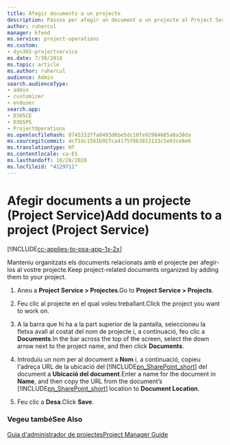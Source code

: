 ```yaml
---
title: Afegir documents a un projecte
description: Passos per afegir un document a un projecte al Project Service
author: ruhercul
manager: kfend
ms.service: project-operations
ms.custom:
- dyn365-projectservice
ms.date: 7/30/2018
ms.topic: article
ms.author: ruhercul
audience: Admin
search.audienceType:
- admin
- customizer
- enduser
search.app:
- D365CE
- D365PS
- ProjectOperations
ms.openlocfilehash: 07453337fa0493d6be5dc10fe92984685a0a38da
ms.sourcegitcommit: 4cf1dc1561b92fca4175f0b3813133c5e63ce8e6
ms.translationtype: HT
ms.contentlocale: ca-ES
ms.lasthandoff: 10/28/2020
ms.locfileid: "4129711"
---
```

# <a name="add-documents-to-a-project-project-service"></a><span data-ttu-id="49d64-103">Afegir documents a un projecte (Project Service)</span><span class="sxs-lookup"><span data-stu-id="49d64-103">Add documents to a project (Project Service)</span></span>

[!INCLUDE[cc-applies-to-psa-app-1x-2x](../includes/cc-applies-to-psa-app-1x-2x.md)]

<span data-ttu-id="49d64-104">Manteniu organitzats els documents relacionats amb el projecte per afegir-los al vostre projecte.</span><span class="sxs-lookup"><span data-stu-id="49d64-104">Keep project-related documents organized by adding them to your project.</span></span>  
  
1. <span data-ttu-id="49d64-105">Aneu a **Project Service > Projectes**.</span><span class="sxs-lookup"><span data-stu-id="49d64-105">Go to **Project Service > Projects**.</span></span>  
  
2. <span data-ttu-id="49d64-106">Feu clic al projecte en el qual voleu treballant.</span><span class="sxs-lookup"><span data-stu-id="49d64-106">Click the project you want to work on.</span></span>  
  
3. <span data-ttu-id="49d64-107">A la barra que hi ha a la part superior de la pantalla, seleccioneu la fletxa avall al costat del nom de projecte i, a continuació, feu clic a **Documents**.</span><span class="sxs-lookup"><span data-stu-id="49d64-107">In the bar across the top of the screen, select the down arrow next to the project name, and then click **Documents**.</span></span>  
  
4. <span data-ttu-id="49d64-108">Introduïu un nom per al document a **Nom** i, a continuació, copieu l'adreça URL de la ubicació del [!INCLUDE[pn_SharePoint_short](../includes/pn-sharepoint-short.md)] del document a **Ubicació del document**.</span><span class="sxs-lookup"><span data-stu-id="49d64-108">Enter a name for the document in **Name**,  and then copy the URL from the document’s [!INCLUDE[pn_SharePoint_short](../includes/pn-sharepoint-short.md)] location to **Document Location**.</span></span>  
  
5. <span data-ttu-id="49d64-109">Feu clic a **Desa**.</span><span class="sxs-lookup"><span data-stu-id="49d64-109">Click **Save**.</span></span>  
  
### <a name="see-also"></a><span data-ttu-id="49d64-110">Vegeu també</span><span class="sxs-lookup"><span data-stu-id="49d64-110">See Also</span></span>  
 [<span data-ttu-id="49d64-111">Guia d'administrador de projectes</span><span class="sxs-lookup"><span data-stu-id="49d64-111">Project Manager Guide</span></span>](../psa/project-manager-guide.md)
